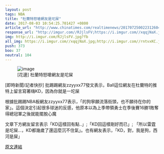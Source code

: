 ```yaml
---
layout: post
tags: NBA
title: "杜蘭特怒嗆網友是坨屎"
date: 2017-08-03 10:54:25.701427 +0800
article_url: "http://www.chinatimes.com/realtimenews/20170725002231260403"
response_url: "http://imgur.com//RJjlsFV;https://i.imgur.com//xqqjNaX.jpg;http://i.imgur.com//rntvxKC.jpg"
img: http://i.imgur.com/RJjlsFV.jpg?fb
all_img: https://i.imgur.com//xqqjNaX.jpg;http://i.imgur.com//rntvxKC.jpg
push: 373
boo: 37
neutral: 104
---
```


<figure>
<img src="http://i.imgur.com/RJjlsFV.jpg?fb" alt="image">
<figcaption>
[花邊] 杜蘭特怒嗆網友是坨屎
</figcaption>
</figure>



[即時新聞/記者快抄] 批踢踢網友zzyyxx77發文表示，Ball這位網友在杜蘭特的推特上留言寫著嗨KD，因為你就是一坨屎

根據批踢踢NBA板網友zzyyxx77表示，「的狗寧願流落街頭，也不願待在你的家」。這個決定引起很多球迷的反感，他原本以為上季帶領勇士在季後賽16勝1敗奪得總冠軍之後就能擺脫心魔

文章下方網友留言表示「KD這樣回有點..」;「KD回這樣剛好而已」; 「所以雷霆是坨屎...，KD都幾歲了還這麼沉不住氣」。也有網友表示，「KD，對，我是狗，西河是屎」

<a href = "https://www.ptt.cc/bbs/NBA/M.1500954314.A.C79.html">原文連結</a>

